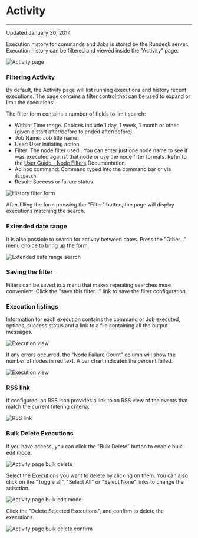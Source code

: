 # Activity

---

Updated January 30, 2014

Execution history for commands and Jobs is stored by the Rundeck server. Execution history can be filtered and viewed inside the "Activity" page.

![Activity page](~@assets/fig0211.png)

### Filtering Activity

By default, the Activity page will list running executions and history
recent executions. The page contains a filter control that can be used to
expand or limit the executions.

The filter form contains a number of fields to limit search:

- Within: Time range. Choices include 1 day, 1 week, 1 month or other
  (given a start after/before to ended after/before).
- Job Name: Job title name.
- User: User initiating action.
- Filter: The node filter used . You can enter just one node name to see if was executed against that node or use the node filter formats. Refer to the [User Guide - Node Filters](/manual/11-node-filters.md) Documentation.
- Ad hoc command: Command typed into the command bar or via `dispatch`.
- Result: Success or failure status.

![History filter form](~@assets/fig0212.png)

After filling the form pressing the "Filter" button, the page will
display executions matching the search.

### Extended date range

It is also possible to search for activity between dates.
Press the "Other..." menu choice to bring up the form.

![Extended date range search](~@assets/fig0217.png)

### Saving the filter

Filters can be saved to a menu that makes repeating searches more
convenient. Click the "save this filter..." link to save the filter
configuration.

### Execution listings

Information for each execution contains the command or Job executed,
options, success status and a link to a file containing all
the output messages.

![Execution view](~@assets/fig0213.png)

If any errors occurred, the "Node Failure Count" column will show
the number of nodes in red text. A bar chart indicates the percent
failed.

![Execution view](~@assets/fig0216.png)

### RSS link

If configured, an RSS icon provides a link to an RSS view of the events that match
the current filtering criteria.

![RSS link](~@assets/fig0214.png)

### Bulk Delete Executions

If you have access, you can click the "Bulk Delete" button to enable bulk-edit mode.

![Activity page bulk delete](~@assets/fig08-activity-bulk-delete.png)

Select the Executions you want to delete by clicking on them. You can also click on the "Toggle all", "Select All" or "Select None" links to change the selection.

![Activity page bulk edit mode](~@assets/fig08-activity-bulk-edit-mode.png)

Click the "Delete Selected Executions", and confirm to delete the executions.

![Activity page bulk delete confirm](~@assets/fig08-activity-bulk-delete-confirm.png)
